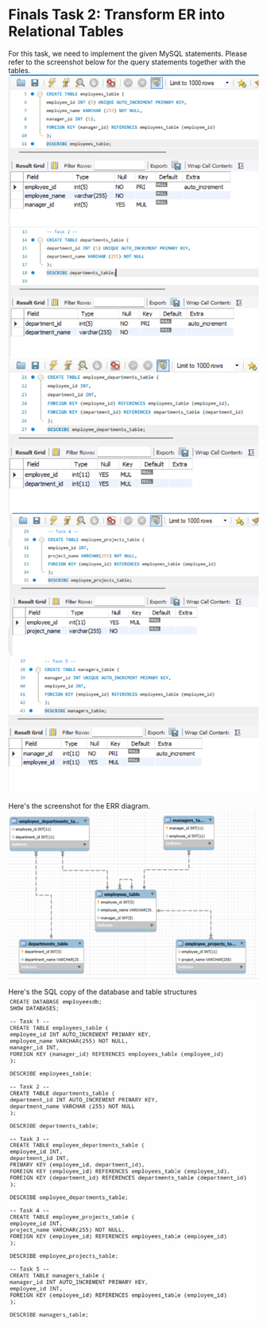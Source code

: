 # Finals Task 2: Transform ER into Relational Tables
For this task, we need to implement the given MySQL statements. Please refer to the screenshot below for the query statements together with the tables.
![Sample Output](images/task1.png)
![Sample Output](images/task2.png)
![Sample Output](images/task3.png)
![Sample Output](images/task4.png)
![Sample Output](images/task5.png)

Here's the screenshot for the ERR diagram.
![Sample Output](images/diagram.png)

Here's the SQL copy of the database and table structures
![Sample Output](images/SQLcode.jpg)

